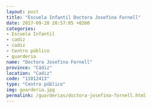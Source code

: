 ```yaml
---
layout: post
title: "Escuela Infantil Doctora Josefina Fornell"
date: 2017-09-20 20:57:05 +0200
categories:
- Escuela Infantil
- cadiz
- cadiz
- Centro público
- guarderia
name: "Doctora Josefina Fornell"
province: "Cádiz"
location: "Cadiz"
code: "11012413"
type: "Centro público"
img: guarderia.jpg
permalink: /guarderias/doctora-josefina-fornell.html
---
```


